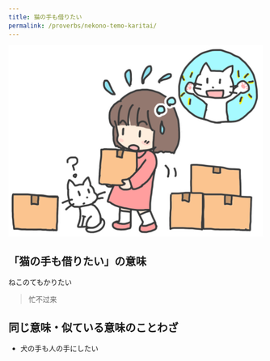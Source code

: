 ```yaml
---
title: 猫の手も借りたい
permalink: /proverbs/nekono-temo-karitai/
---
```


![](/assets/images/proverbs/nekono-temo-karitai-1024x768.png)

## 「猫の手も借りたい」の意味

ねこのてもかりたい

> 忙不过来

##  同じ意味・似ている意味のことわざ

* 犬の手も人の手にしたい
